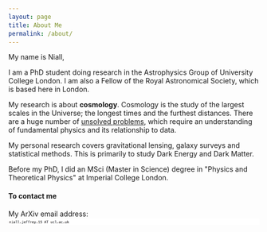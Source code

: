 ```yaml
---
layout: page
title: About Me
permalink: /about/
---
```


My name is Niall,

I am a PhD student doing research in the Astrophysics Group of University College London. I am also a Fellow of the Royal Astronomical Society, which is based here in London.

My research is about **cosmology**. Cosmology is the study of the largest scales in the Universe; the longest times and the furthest distances. There are a huge number of [unsolved problems](https://en.wikipedia.org/wiki/List_of_unsolved_problems_in_physics#Cosmology_and_general_relativity), which require an understanding of fundamental physics and its relationship to data.

My personal research covers gravitational lensing, galaxy surveys and statistical methods. This is primarily to study Dark Energy and Dark Matter.

Before my PhD, I did an MSci (Master in Science) degree in "Physics and Theoretical Physics" at Imperial College London.

#### To contact me

My ArXiv email address: 
![screenshot](/images/address.png)
